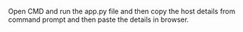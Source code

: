 Open CMD and run the app.py file and then copy the host details from command prompt and then paste the details in browser.
